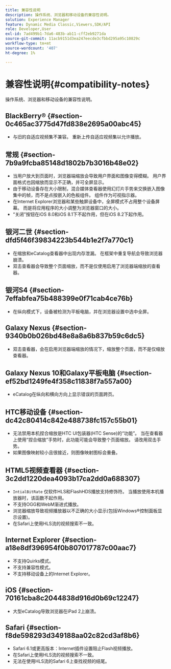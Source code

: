 ```yaml
---
title: 兼容性说明
description: 操作系统、浏览器和移动设备的兼容性说明。
solution: Experience Manager
feature: Dynamic Media Classic,Viewers,SDK/API
role: Developer,User
exl-id: 7ad499b1-7da6-483b-ab11-cff2eb9271da
source-git-commit: 11acb9151d3ea247eecde3cfbbd295a95c10829c
workflow-type: tm+mt
source-wordcount: '407'
ht-degree: 1%

---
```


# 兼容性说明{#compatibility-notes}

<!-- Updated April 06, 2021 from https://wiki.corp.adobe.com/pages/viewpage.action?spaceKey=scene7qa&title=s7Viewers%2C+S7SDK%2C+S7OnDemand+Release+Notes - Contact is Sasha -->

操作系统、浏览器和移动设备的兼容性说明。

## BlackBerry® {#section-0c465ac3775d47fd838e2695a00abc45}

* 与旧的自适应视频集不兼容。 重新上传自适应视频集以允许播放。

## 常规 {#section-7b9a9fcba85148d1802b7b3016b48e02}

* 当用户放大到页面时，浏览器端缩放会导致用户界面和图像变得模糊。 用户界面格式也因缩放而显示不正确，并可全屏显示。
* 由于移动设备存在大小限制，混合媒体查看器使用幻灯片手势来交换嵌入图像集中的帧，而不是点按嵌入的色板组件。 组件作为可视指示器。
* 在Internet Explorer浏览器和某些触屏设备中，全屏模式不占用整个设备屏幕。 而是将应用程序的大小调整为浏览器窗口的大小。
* “关闭”按钮在iOS 8.0和iOS 8.1下不起作用，但在iOS 8.2下起作用。

## 银河二世 {#section-dfd5f46f39834223b544b1e2f7a770c1}

* 在缩放和eCatalog查看器中出现内存泄漏。 在框架中重复导航会导致浏览器崩溃。
* 双击查看器会导致整个页面缩放，而不是仅使用启用了浏览器端缩放的查看器。

## 银河S4 {#section-7effabfea75b488399e0f71cab4ce76b}

* 在纵向模式下，设备被检测为平板电脑，并在浏览器设置中选中全屏。

## Galaxy Nexus {#section-9340b0b026bd48e8a8a6b837b59c6dc5}

* 双击查看器，会在启用浏览器端缩放的情况下，缩放整个页面，而不是仅缩放查看器。

## Galaxy Nexus 10和Galaxy平板电脑 {#section-ef52bd1249fe4f358c11838f7a557a00}

* eCatalog在纵向和横向方向上显示错误的页面跨页。

## HTC移动设备 {#section-dc42c80414c842e488738fc157c55b01}

* 无法禁用本机捏合缩放是HTC UI包装器(HTC Sense)的“功能”。 当在查看器上使用“捏合缩放”手势时，此功能可能会导致整个页面缩放。 请改用双击手势。
* 如果图像映射较小且很接近，则图像映射图标会重叠。

## HTML5视频查看器 {#section-3c2dd1220dea4093b17ca2dd0a688307}

* `IntialBitRate` 仅软件HLS和FlashHDS播放支持修饰符。 当播放使用本机播放器时，该函数不起作用。
* 不支持OGG和WebM渐进式播放。
* 浏览器缩放导致视频播放器以不正确的大小显示(包括Windows®控制面板显示设置)。
* 在Safari上使用HLS流的视频搜索不一致。

## Internet Explorer {#section-a18e8df396954f0b807017787c00aac7}

* 不支持Quirks模式。
* 不支持兼容性模式。
* 不支持移动设备上的Internet Explorer。

## iOS {#section-70161cba8c2044838d916d0b69c12247}

* 大型eCatalog导致浏览器在iPad 2上崩溃。

## Safari {#section-f8de598293d349188aa02c82cd3af8b6}

* Safari 6.1或更高版本：Internet插件设置阻止Flash视频播放。
* 在Safari上使用HLS流的视频搜索不一致。
* 无法在使用HLS流的Safari 6上查找视频的结尾。
